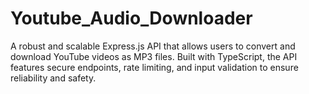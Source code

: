 # Youtube_Audio_Downloader
A robust and scalable Express.js API that allows users to convert and download YouTube videos as MP3 files. Built with TypeScript, the API features secure endpoints, rate limiting, and input validation to ensure reliability and safety.
